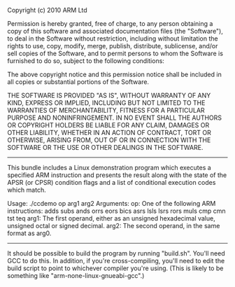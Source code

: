 Copyright (c) 2010 ARM Ltd

Permission is hereby granted, free of charge, to any person obtaining a copy
of this software and associated documentation files (the "Software"), to deal
in the Software without restriction, including without limitation the rights
to use, copy, modify, merge, publish, distribute, sublicense, and/or sell
copies of the Software, and to permit persons to whom the Software is
furnished to do so, subject to the following conditions:

The above copyright notice and this permission notice shall be included in
all copies or substantial portions of the Software.

THE SOFTWARE IS PROVIDED "AS IS", WITHOUT WARRANTY OF ANY KIND, EXPRESS OR
IMPLIED, INCLUDING BUT NOT LIMITED TO THE WARRANTIES OF MERCHANTABILITY,
FITNESS FOR A PARTICULAR PURPOSE AND NONINFRINGEMENT. IN NO EVENT SHALL THE
AUTHORS OR COPYRIGHT HOLDERS BE LIABLE FOR ANY CLAIM, DAMAGES OR OTHER
LIABILITY, WHETHER IN AN ACTION OF CONTRACT, TORT OR OTHERWISE, ARISING FROM,
OUT OF OR IN CONNECTION WITH THE SOFTWARE OR THE USE OR OTHER DEALINGS IN
THE SOFTWARE.

--------------------------------

This bundle includes a Linux demonstration program which executes a specified
ARM instruction and presents the result along with the state of the APSR (or
CPSR) condition flags and a list of conditional execution codes which match.

Usage: ./ccdemo op arg1 arg2
Arguments:
    op: One of the following ARM instructions:
            adds
            subs
            ands
            orrs
            eors
            bics
            asrs
            lsls
            lsrs
            rors
            muls
            cmp
            cmn
            tst
            teq
  arg1: The first operand, either as an unsigned hexadecimal
        value, unsigned octal or signed decimal.
  arg2: The second operand, in the same format as arg0.


----

It should be possible to build the program by running "build.sh". You'll need
GCC to do this. In addition, if you're cross-compiling, you'll need to edit the
build script to point to whichever compiler you're using. (This is likely to be
something like "arm-none-linux-gnueabi-gcc".)
